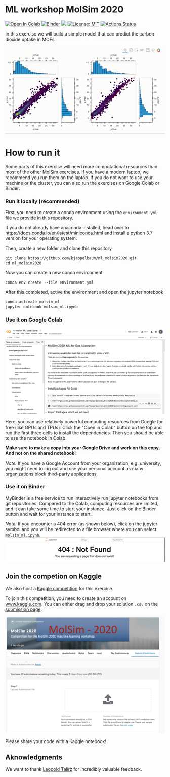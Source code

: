 # ML workshop MolSim 2020

[![Open In Colab](https://colab.research.google.com/assets/colab-badge.svg)](https://colab.research.google.com/drive/1jaRBPC3u-ianxiUGLsfZqMgYirEKfn_j)
[![Binder](https://mybinder.org/badge_logo.svg)](https://mybinder.org/v2/gh/kjappelbaum/ml_molsim2020.git/master?filepath=molsim_ml)
[![](https://img.shields.io/badge/python-3.7+-blue.svg)](https://www.python.org/download/releases/3.7.0/)
[![License: MIT](https://img.shields.io/badge/License-MIT-yellow.svg)](https://opensource.org/licenses/MIT)
[![Actions Status](https://github.com/kjappelbaum/ml_molsim2020/workflows/Python%20package/badge.svg)](https://github.com/kjappelbaum/ml_molsim2020/actions)

In this exercise we will build a simple model that can predict the carbon dioxide uptake in MOFs.

![Parity plot result](_static/result.gif)

# How to run it

Some parts of this exercise will need more computational resources than most of
the other MolSim exercises. If you have a modern laptop, we recommend you run them
on the laptop.
If you do not want to use your machine or the cluster, you
can also run the exercises on Google Colab or Binder.

### Run it locally (recommended)

First, you need to create a conda environment using the `environment.yml`
file we provide in this repository.

If you do not already have anaconda installed, head over to
https://docs.conda.io/en/latest/miniconda.html and install a python 3.7 version
for your operating system.

Then, create a new folder and clone this repository

```(bash)
git clone https://github.com/kjappelbaum/ml_molsim2020.git
cd ml_molsim2020
```

Now you can create a new conda environment.

```(bash)
conda env create --file environment.yml
```

After this completed, active the environment and open the jupyter notebook

```(bash)
conda activate molsim_ml
jupyter notebook molsim_ml.ipynb
```

### Use it on Google Colab

![Screenshot of the Colab environment](_static/colab.png)

Here, you can use relatively powerful computing resources from Google for free
(like GPUs and TPUs).
Click the "Open in Colab" button on the top and run the first three cells to
install the dependencies.
Then you should be able to use the notebook in Colab.

**Make sure to make a copy into your Google Drive and work on this copy. And
not on the shared notebook!**

_Note:_ If you have a Google Account from your organization, e.g. university, you might
need to log out and use your personal account as many organizations block
third-party applications.

### Use it on Binder

MyBinder is a free service to run interactively run jupyter notebooks from git repositories.
Compared to the Colab, computing resources are limited, and it can take some time
to start your instance.
Just click on the Binder button and wait for your instance to start.

_Note:_ If you encounter a 404 error (as shown below), click on the jupyter symbol and you will be redirected
to a file browser where you can select `molsim_ml.ipynb`.
![Screenshot of the 404 error](_static/404error.png)

## Join the competion on Kaggle

We also host a [Kaggle competition](http://www.kaggle.com/c/molsim2020) for this exercise.

To join this competition, you need to create an account on www.kaggle.com.
You can either drag and drop your solution `.csv` on the [submission
page](https://www.kaggle.com/c/molsim2020/submit).

![Kaggle submission page](_static/kaggle_upload.png)


Please share your code with a Kaggle notebook!

## Aknowledgments

We want to thank [Leopold Talirz](https://github.com/ltalirz) for incredibly valuable feedback.

